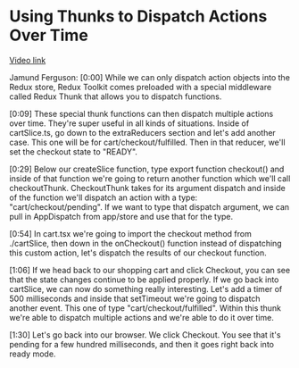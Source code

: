 # Using Thunks to Dispatch Actions Over Time

[Video link](https://www.egghead.io/lessons/react-using-thunks-to-dispatch-actions-over-time?pl=modern-redux-with-redux-toolkit-rtk-and-typescript-64f243c8)

Jamund Ferguson: [0:00] While we can only dispatch action objects into the Redux store, Redux Toolkit comes preloaded with a special middleware called Redux Thunk that allows you to dispatch functions.

[0:09] These special thunk functions can then dispatch multiple actions over time. They're super useful in all kinds of situations. Inside of cartSlice.ts, go down to the extraReducers section and let's add another case. This one will be for cart/checkout/fulfilled. Then in that reducer, we'll set the checkout state to "READY".

[0:29] Below our createSlice function, type export function checkout() and inside of that function we're going to return another function which we'll call checkoutThunk. CheckoutThunk takes for its argument dispatch and inside of the function we'll dispatch an action with a type: "cart/checkout/pending". If we want to type that dispatch argument, we can pull in AppDispatch from app/store and use that for the type.

[0:54] In cart.tsx we're going to import the checkout method from ./cartSlice, then down in the onCheckout() function instead of dispatching this custom action, let's dispatch the results of our checkout function.

[1:06] If we head back to our shopping cart and click Checkout, you can see that the state changes continue to be applied properly. If we go back into cartSlice, we can now do something really interesting. Let's add a timer of 500 milliseconds and inside that setTimeout we're going to dispatch another event. This one of type "cart/checkout/fulfilled". Within this thunk we're able to dispatch multiple actions and we're able to do it over time.

[1:30] Let's go back into our browser. We click Checkout. You see that it's pending for a few hundred milliseconds, and then it goes right back into ready mode.
